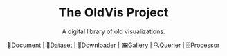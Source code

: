 <h1 align="center">The OldVis Project</h1>

<p align="center">
A digital library of old visualizations.
</p>

<div align="center">
  <a href="https://github.com/oldvis/oldvis.github.io">📜Document</a> |
  <a href="https://github.com/oldvis/dataset">📁Dataset</a> |
  <a href="https://github.com/oldvis/oldvis_dataset">📩Downloader</a> |
  <a href="https://github.com/oldvis/gallery">🖼️Gallery</a> |
  <a href="https://github.com/oldvis/libquery">🔍Querier</a> |
  <a href="https://github.com/oldvis/libprocess">🗄️Processor</a>
</div>
